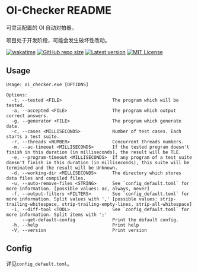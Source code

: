 # OI-Checker README

可灵活配置的 OI 自动对拍器。

项目处于开发阶段，可能会发生破坏性改动。

[![wakatime](https://wakatime.com/badge/user/b039f61c-2701-482d-9f84-542f07630e52/project/d4ca9e8d-4006-440d-92c7-b95b26fda0e5.svg)](https://wakatime.com/badge/user/b039f61c-2701-482d-9f84-542f07630e52/project/d4ca9e8d-4006-440d-92c7-b95b26fda0e5)
[![GitHub repo size](https://img.shields.io/github/languages/code-size/cup113/oi_checker)](https://github.com/cup113/oi_checker)
[![Latest version](https://img.shields.io/github/v/release/cup113/oi_checker?include_prereleases)](https://github.com/cup113/oi_checker)
[![MIT License](https://img.shields.io/github/license/cup113/oi_checker)](https://github.com/cup113/oi_checker)

## Usage

```
Usage: oi_checker.exe [OPTIONS]

Options:
  -t, --tested <FILE>                   The program which will be tested.
  -a, --accepted <FILE>                 The program which output correct answers.
  -g, --generator <FILE>                The program which generate data.
  -c, --cases <MILLISECONDS>            Number of test cases. Each starts a test suite.
  -r, --threads <NUMBER>                Concurrent threads numbers.
  -m, --ac-timeout <MILLISECONDS>       If the tested program doesn't finish in this duration (in milliseconds), the result will be TLE.
  -e, --program-timeout <MILLISECONDS>  If any program of a test suite doesn't finish in this duration (in milliseconds), this suite will be terminated and the result will be Unknown.
  -d, --working-dir <MILLISECONDS>      The directory which stores data files and compiled files.
  -u, --auto-remove-files <STRING>      See `config_default.toml` for more information. [possible values: ac, always, never]
  -f, --output-filters <FILTERS>        See `config_default.toml` for more information. Split values with ',' [possible values: strip-trailing-whitespace, strip-trailing-empty-lines, strip-all-whitespace]
  -i, --diff-tool <TOOL>                See `config_default.toml` for more information. Split items with ';'
      --get-default-config              Print the default config.
  -h, --help                            Print help
  -V, --version                         Print version
```

## Config

详见`config_default.toml`。
